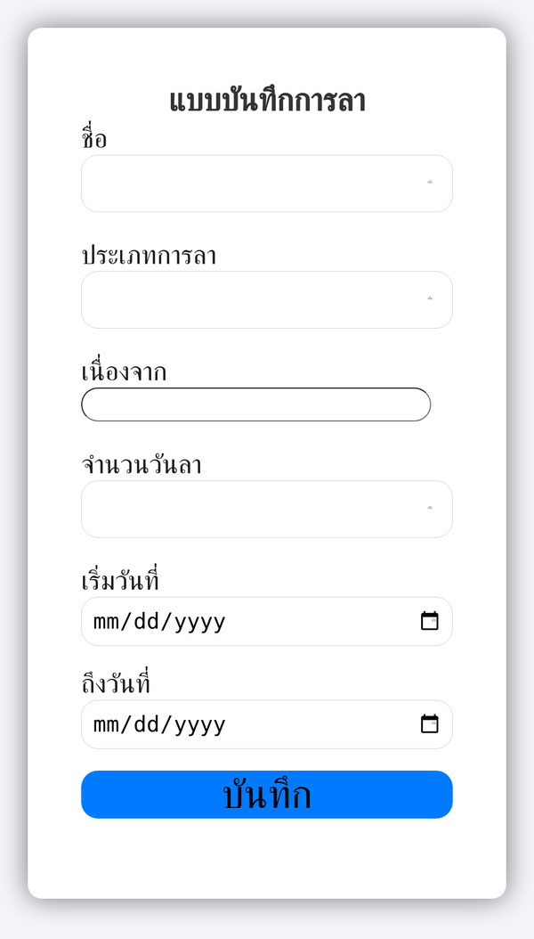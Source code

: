 <head>
    <title>Form test</title>
    <link rel="stylesheet" href="https://stackpath.bootstrapcdn.com/bootstrap/4.3.1/css/bootstrap.min.css" integrity="sha384-ggOyR0iXCbMQv3Xipma34MD+dH/1fQ784/j6cY/iJTQUOhcWr7x9JvoRxT2MZw1T" crossorigin="anonymous">
    <script src="https://stackpath.bootstrapcdn.com/bootstrap/4.3.1/js/bootstrap.min.js" integrity="sha384-JjSmVgyd0p3pXB1rRibZUAYoIIy6OrQ6VrjIEaFf/nJGzIxFDsf4x0xIM+B07jRM" crossorigin="anonymous"></script>
    <link href="https://fonts.googleapis.com/css2?family=Roboto:wght@400;700&display=swap" rel="stylesheet">
    <script src="https://cdn.jsdelivr.net/npm/sweetalert2@11"></script>
    <style>
      body {
        font-family: 'Roboto', sans-serif;
        font-size: 3em;
        background-color: #f4f4f9;
      }
      .container {
        max-width: 100%;
        background-color: #fff;
        padding: 2em;
        border-radius: 25px;
        box-shadow: 0 0 50px rgba(0, 0, 0, 0.5);
      }
      .form-control, .form-select {
        font-size: 1em;
        margin-bottom: 1em;
        border-radius: 30px; /* Add rounded corners to input fields */
      }
      .form-select {
        width: 100%; /* Increased width */
        padding: 0.5em;
        border: 1px solid #ced4da;
        appearance: none;
        background-color: #fff;
        background-image: url('data:image/svg+xml;utf8,<svg xmlns="http://www.w3.org/2000/svg" viewBox="0 0 4 5"><path fill="none" stroke="rgba(0, 0, 0, 0.25)" stroke-width="1" d="M2 0 L0 2 L4 2 Z"/></svg>');
        background-repeat: no-repeat;
        background-position: right 0.75em center;
        background-size: 8px 10px;
      }
      .btn {
        font-size: 1.5em;
        width: 100%;
        display: block;
        margin: 0 auto;
        background-color: #007bff;
        border: none;
        border-radius: 30px;
      }
      .btn:hover {
        background-color: #0056b3;
      }
      h1 {
        color: #b2ebf2;
        text-align: center; /* จัดตำแหน่งข้อความให้อยู่กลาง */
        margin-bottom: 2em; /* Reduced margin-bottom */
        font-size: 0.9em;
      }
      h3 {
        color: #333;
        text-align: center;
        margin-top: 0;
        margin-bottom: 0.1em; /* Reduced margin-bottom */
        font-size: 1.2em;
      }
      .swal2-custom-popup {
        width: 28em; /* ปรับขนาด popup */
        font-size: 0.35em; /* ลดขนาดตัวหนังสือใน popup */
      }
      .swal2-custom-content {
        font-size: 0.35em; /* ลดขนาดตัวหนังสือในเนื้อหาภายใน popup */
      }
    </style>
  </head>
<body>
  <div class="pt-1"></div>
  <div class="container">
    <div>
      <h3 class="text-center">แบบบันทึกการลา</h3>
    </div>
    <form method="post" autocomplete="off" name="hello-sheet">
      <div class="form-group">
        <label for="ชื่อ">ชื่อ</label>
        <div class="form-group">
          <select id="ชื่อ" name="ชื่อ" class="form-select" required>
            <option value=""></option>
            <option value="นางรภัทภร สิทธิวงศ์">นางรภัทภร สิทธิวงศ์</option>
            <option value="นางณัฐิยา ดาราย้อย">นางณัฐิยา ดาราย้อย</option>
            <option value="น.ส.กานดา เก็จรัมย์">น.ส.กานดา เก็จรัมย์</option>
            <option value="นายจิรศักดิ์ ยอดชะลูด">นายจิรศักดิ์ ยอดชะลูด</option>
            <option value="นางฐิติรัตน์ ดำรงค์">นางฐิติรัตน์ ดำรงค์</option>
            <option value="น.ส.ดวงสมร ช่วงชัย">น.ส.ดวงสมร ช่วงชัย</option>
            <option value="นายจิรวัฒน์ ดีล้อม">นายจิรวัฒน์ ดีล้อม</option>
            <option value="นายนิติศักดิ์ หนองเรือง">นายนิติศักดิ์ หนองเรือง</option>
            <option value="นายพีระพล ศรีวงสุข">นายพีระพล ศรีวงสุข</option>
            <option value="นางศรินภา เชียนรัมย์ มอบยิ่ง">นางศรินภา เชียนรัมย์ มอบยิ่ง</option>
            <option value="นายคมกริช โฉมงาม">นายคมกริช โฉมงาม</option>
            <option value="น.ส.ปริชญา สีหานู">น.ส.ปริชญา สีหานู</option>
            <option value="น.ส.กานต์ติมา ทองน้อย">น.ส.กานต์ติมา ทองน้อย</option>
            <option value="น.ส.สุภาวรรณ ดำเสนา">น.ส.สุภาวรรณ ดำเสนา</option>
            <option value="นายมาโนช เจริญยิ่ง">นายมาโนช เจริญยิ่ง</option>
            <option value="น.ส.สุนิษา สัตบุตร">น.ส.สุนิษา สัตบุตร</option>
            <option value="นางวิภารัตน์ จันทะนุภา">นางวิภารัตน์ จันทะนุภา</option>
            <option value="น.ส.ศันสนีย์ หมายดี">น.ส.ศันสนีย์ หมายดี</option>
            <option value="นายอรรณพ เการัมย์">นายอรรณพ เการัมย์</option>
            <option value="นายธีรพงษ์ บุษยงค์">นายธีรพงษ์ บุษยงค์</option>
            <option value="น.ส.กมลลักษณ์ ยอดเครือ">น.ส.กมลลักษณ์ ยอดเครือ</option>
          </select>
        </div>
      <div class="form-group">
        <label for="ประเภทการลา">ประเภทการลา</label>
        <div class="form-group">
        <select id="leaveType" name="ประเภทการลา" class="form-select" required>
              <option value=""></option>
              <option value="ลาป่วย">ลาป่วย</option>
              <option value="ลากิจ">ลากิจ</option>
              <option value="ลาคลอด">ลาคลอด</option>
              <option value="ลาบวช">ลาบวช</option>
              <option value="ลาอื่นๆ">ลาอื่นๆ</option>
        </select>
        </div>
      <div class="form-group">
        <label for="เนื่องจาก">เนื่องจาก</label>
        <input type="text" class="form-control" placeholder="" name="เนื่องจาก">
      </div>
      <div class="form-group">
        <label for="จำนวนวันลา">จำนวนวันลา</label>
        <div class="form-group">
          <select id="leaveDays" name="จำนวนวันลา" class="form-select" required>
                <option value=""></option>
                <option value="1">1</option>
                <option value="2">2</option>
                <option value="3">3</option>
                <option value="4">4</option>
                <option value="5">5</option>
          </select>
      </div>
      <div class="form-group">
        <label for="เริ่มวันที่">เริ่มวันที่</label>
        <input type="date" id="startDate" name="เริ่มวันที่" class="form-select" required>
      </div>  
      <div class="form-group">
        <label for="ถึงวันที่">ถึงวันที่</label>
        <input type="date" id="endDate" name="ถึงวันที่" class="form-select" required>
      </div>  
      <button type="submit" name="submit" value="Send message" class="btn btn-primary">บันทึก</button>
  </div>
 <script>
  document.addEventListener('DOMContentLoaded', () => {
    const scriptURL = 'https://script.google.com/macros/s/AKfycbw3c4H3wOmuvn3KyoXPT7BSqwob7P2pasXN7AeG1MMDcKiQr84PTODy2QPbqhzEJpjdNw/exec';
    const form = document.forms['hello-sheet'];

    form.addEventListener('submit', async (e) => {
      e.preventDefault();
      Swal.fire({
        title: 'กรุณารอสักครู่',
        text: 'ระบบกำลังประมวลผล...',
        icon: 'info',
        allowOutsideClick: false,
        customClass: {
          popup: 'swal2-custom-popup',
          content: 'swal2-custom-content'
        },
        didOpen: () => {
          Swal.showLoading();
        }
      });
      try {
        const response = await fetch(scriptURL, {
          method: 'POST',
          body: new FormData(form)
        });
        if (response.ok) {
          const formData = new FormData(form);
          let summaryContent = '<ul>';
          
          // สร้างเนื้อหาสรุปข้อมูลจากฟอร์ม
          formData.forEach((value, key) => {
            summaryContent += `<li><strong>${key}</strong>: ${value}</li>`;
          });

          summaryContent += '</ul>';
          
          // แสดงหน้าต่างสรุปข้อมูลหลังจากส่งข้อมูลสำเร็จ
          Swal.fire({
            title: 'ใบลาสำเร็จ',
            html: `<h1>แคปหน้าจอส่งในกลุ่มไลน์ทุกครั้ง</h1><p>เรียน ผู้อำนวยการโรงเรียนสูงเนินพิทยาคม      ข้าพเจ้าขออนุญาตตามรายละดังแนบ</p>${summaryContent}`,
            icon: 'success',
            confirmButtonText: 'ปิด',
            customClass: {
              popup: 'swal2-custom-popup', // ใช้คลาสที่กำหนดไว้
              content: 'swal2-custom-content' // ใช้คลาสที่กำหนดไว้
            }
          }).then(() => {
            form.reset(); // Reset form fields after the alert is confirmed
          });
        } else {
          throw new Error('Network response was not ok');
        }
      } catch (error) {
        Swal.close(); // ปิดข้อความรอ
        Swal.fire({
          title: 'เกิดข้อผิดพลาด!',
          text: 'ไม่สามารถบันทึกข้อมูลได้',
          icon: 'error',
          confirmButtonText: 'ตกลง'
        });
        console.error('Error!', error.message);
      }
    });
  });
</script>
  <script src="https://maxcdn.bootstrapcdn.com/bootstrap/4.1.1/js/bootstrap.min.js"></script>
  <script src="https://cdnjs.cloudflare.com/ajax/libs/jquery/3.2.1/jquery.min.js"></script>
